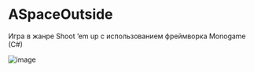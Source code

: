 # ASpaceOutside

Игра в жанре Shoot ’em up с использованием фреймворка Monogame (C#)

![image](https://github.com/MangriMen/ASpaceOutside/assets/49300253/f2aa81d3-347f-40a2-8d0c-31308e297784)
